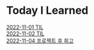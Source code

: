 # Today I Learned

[2022-11-01 TIL](https://github.com/collegeedang/GitHub/blob/master/Today-I-Learned/2022-11-01-TIL.md "2022-11-01 TIL")<br>
[2022-11-02 TIL](https://github.com/collegeedang/GitHub/blob/master/Today-I-Learned/2022-11-02-TIL.md "2022-11-02 TIL")<br>
[2022-11-04 프로젝트 후 회고](https://github.com/collegeedang/GitHub/blob/master/Today-I-Learned/2022-11-04-%ED%94%84%EB%A1%9C%EC%A0%9D%ED%8A%B8%20%ED%9A%8C%EA%B3%A0.md "2022-11-04 프로젝트 후 회고")<br>
